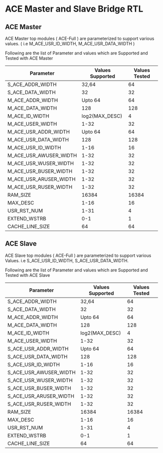 # ACE Master and Slave Bridge RTL

## ACE Master
ACE Master top modules ( ACE-Full ) are parameterized to support various values. ( i.e M_ACE_USR_ID_WIDTH, M_ACE_USR_DATA_WIDTH )

Following are the list of Parameter and values which are Supported and Tested with ACE Master

|Parameter                        | Values Supported  | Values Tested   |
|---------------------------------|-------------------|-----------------|
|S_ACE_ADDR_WIDTH              	  |   32,64	      |	64              |
|S_ACE_DATA_WIDTH              	  |   32              | 32              |
|M_ACE_ADDR_WIDTH              	  |   Upto 64         | 64              |
|M_ACE_DATA_WIDTH              	  |   128             | 128             |
|M_ACE_ID_WIDTH                	  |   log2(MAX_DESC)  | 4               |
|M_ACE_USER_WIDTH              	  |   1-32            | 32              |
|M_ACE_USR_ADDR_WIDTH          	  |   Upto 64         | 64              |
|M_ACE_USR_DATA_WIDTH          	  |   128             | 128             |
|M_ACE_USR_ID_WIDTH            	  |   1-16            | 16              |
|M_ACE_USR_AWUSER_WIDTH        	  |   1-32            | 32              |
|M_ACE_USR_WUSER_WIDTH         	  |   1-32            | 32              |
|M_ACE_USR_BUSER_WIDTH         	  |   1-32            | 32              |
|M_ACE_USR_ARUSER_WIDTH        	  |   1-32            | 32              |
|M_ACE_USR_RUSER_WIDTH         	  |   1-32            | 32              |
|RAM_SIZE                      	  |   16384           | 16384           |
|MAX_DESC                      	  |   1-16            | 16              |
|USR_RST_NUM                   	  |   1-31            | 4               |
|EXTEND_WSTRB                  	  |   0-1             | 1               |
|CACHE_LINE_SIZE              	  |   64              | 64              |


## ACE Slave
ACE Slave top modules ( ACE-Full ) are parameterized to support various Values. i.e S_ACE_USR_ID_WIDTH, S_ACE_USR_DATA_WIDTH.

Following are the list of Parameter and values which are Supported and Tested with ACE Slave

|Parameter                        | Values Supported  | Values Tested   |
|---------------------------------|-------------------|-----------------|
|S_ACE_ADDR_WIDTH              	  |   32,64	      |	64              |
|S_ACE_DATA_WIDTH              	  |   32              | 32              |
|M_ACE_ADDR_WIDTH              	  |   Upto 64         | 64              |
|M_ACE_DATA_WIDTH              	  |   128             | 128             |
|M_ACE_ID_WIDTH                	  |   log2(MAX_DESC)  | 4               |
|M_ACE_USER_WIDTH              	  |   1-32            | 32              |
|S_ACE_USR_ADDR_WIDTH          	  |   Upto 64         | 64              |
|S_ACE_USR_DATA_WIDTH          	  |   128             | 128             |
|S_ACE_USR_ID_WIDTH            	  |   1-16            | 16              |
|S_ACE_USR_AWUSER_WIDTH        	  |   1-32            | 32              |
|S_ACE_USR_WUSER_WIDTH         	  |   1-32            | 32              |
|S_ACE_USR_BUSER_WIDTH         	  |   1-32            | 32              |
|S_ACE_USR_ARUSER_WIDTH        	  |   1-32            | 32              |
|S_ACE_USR_RUSER_WIDTH         	  |   1-32            | 32              |
|RAM_SIZE                      	  |   16384           | 16384           |
|MAX_DESC                      	  |   1-16            | 16              |
|USR_RST_NUM                   	  |   1-31            | 4               |
|EXTEND_WSTRB                  	  |   0-1             | 1               |
|CACHE_LINE_SIZE              	  |   64              | 64              |


